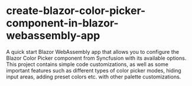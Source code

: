 # create-blazor-color-picker-component-in-blazor-webassembly-app
A quick start Blazor WebAssembly app that allows you to configure the Blazor Color Picker component from Syncfusion with its available options. This project contains simple code customizations, as well as some important features such as different types of color picker modes, hiding input areas, adding preset colors etc. with other palette customizations.
